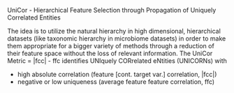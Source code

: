 UniCor - Hierarchical Feature Selection through Propagation of Uniquely Correlated Entities

The idea is to utilize the natural hierarchy in high dimensional, hierarchical datasets (like taxonomic hierarchy in microbiome datasets) in order to make them appropriate for a bigger variety of methods through a reduction of their feature space without the loss of relevant information.
The UniCor Metric 
= |fcc| - ffc
identifies UNIquely CORrelated eNtities (UNICORNs) with
- high absolute correlation (feature [cont. target var.] correlation, |fcc|)
- negative or low uniqueness (average feature feature correlation, ffc)
